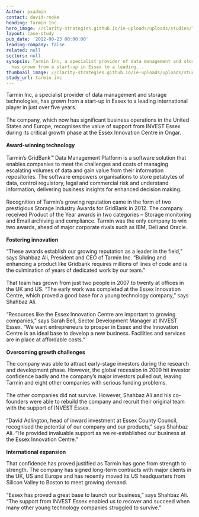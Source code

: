 ```yaml
---
Author: pxadmin
contact: david-rooke
heading: Tarmin Inc.
hero_image: //clarity-strategies.github.io/ie-uploads/uploads/studies/Tarmin_banner.jpg
layout: case-study
pub_date: '2012-08-23 00:00:00'
leading-company: false
related: null
sectors: null
synopsis: Tarmin Inc, a specialist provider of data management and storage technologies,
  has grown from a start-up in Essex to a leading...
thumbnail_image: //clarity-strategies.github.io/ie-uploads/uploads/studies/Tarmin_Tile.jpg
study_url: tarmin-inc
---
```


<p>Tarmin Inc, a specialist provider of data management and storage technologies, has grown from a start-up in Essex to a leading international player in just over five years.<br/><br/>The company, which now has significant business operations in the United States and Europe, recognises the value of support from INVEST Essex during its critical growth phase at the Essex Innovation Centre in Ongar.<br/><br/><strong>Award-winning technology</strong><br/><br/>Tarmin’s GridBank™ Data Management Platform is a software solution that enables companies to meet the challenges and costs of managing escalating volumes of data and gain value from their information repositories. The software empowers organisations to store petabytes of data, control regulatory, legal and commercial risk and understand information, delivering business insights for enhanced decision making.<br/><br/>Recognition of Tarmin’s growing reputation came in the form of two prestigious Storage Industry Awards for GridBank in 2012. The company received Product of the Year awards in two categories – Storage monitoring and Email archiving and compliance. Tarmin was the only company to win two awards, ahead of major corporate rivals such as IBM, Dell and Oracle.<br/><br/><strong>Fostering innovation </strong></p><p>“These awards establish our growing reputation as a leader in the field,” says Shahbaz Ali, President and CEO of Tarmin Inc. “Building and enhancing a product like Gridbank requires millions of lines of code and is the culmination of years of dedicated work by our team.”<br/><br/>That team has grown from just two people in 2007 to twenty at offices in the UK and US. “The early work was completed at the Essex Innovation Centre, which proved a good base for a young technology company,” says Shahbaz Ali.<br/><br/>“Resources like the Essex Innovation Centre are important to growing companies,” says Sarah Bell, Sector Development Manager at INVEST Essex. “We want entrepreneurs to prosper in Essex and the Innovation Centre is an ideal base to develop a new business. Facilities and services are in place at affordable costs.”<br/><br/><strong>Overcoming growth challenges </strong></p><p>The company was able to attract early-stage investors during the research and development phase. However, the global recession in 2009 hit investor confidence badly and the company’s major investors pulled out, leaving Tarmin and eight other companies with serious funding problems.<br/><br/>The other companies did not survive. However, Shahbaz Ali and his co-founders were able to rebuild the company and recruit their original team with the support of INVEST Essex.<br/><br/>“David Adlington, head of inward investment at Essex County Council, recognised the potential of our company and our products,” says Shahbaz Ali. “He provided invaluable support as we re-established our business at the Essex Innovation Centre.”<br/><br/><strong>International expansion</strong></p><p>That confidence has proved justified as Tarmin has gone from strength to strength. The company has signed long-term contracts with major clients in the UK, US and Europe and has recently moved its US headquarters from Silicon Valley to Boston to meet growing demand.<br/><br/>“Essex has proved a great base to launch our business,” says Shahbaz Ali. “The support from INVEST Essex enabled us to recover and succeed when many other young technology companies struggled to survive.”</p>